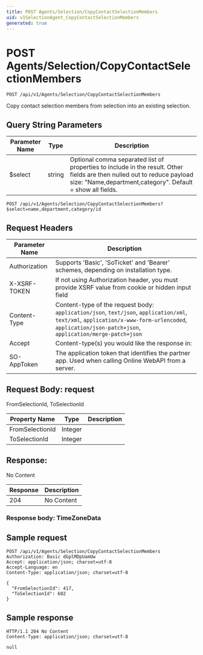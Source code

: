 ```yaml
---
title: POST Agents/Selection/CopyContactSelectionMembers
uid: v1SelectionAgent_CopyContactSelectionMembers
generated: true
---
```


# POST Agents/Selection/CopyContactSelectionMembers

```http
POST /api/v1/Agents/Selection/CopyContactSelectionMembers
```

Copy contact selection members from selection into an existing selection.







## Query String Parameters

| Parameter Name | Type |  Description |
|----------------|------|--------------|
| $select | string |  Optional comma separated list of properties to include in the result. Other fields are then nulled out to reduce payload size: "Name,department,category". Default = show all fields. |

```http
POST /api/v1/Agents/Selection/CopyContactSelectionMembers?$select=name,department,category/id
```


## Request Headers

| Parameter Name | Description |
|----------------|-------------|
| Authorization  | Supports 'Basic', 'SoTicket' and 'Bearer' schemes, depending on installation type. |
| X-XSRF-TOKEN   | If not using Authorization header, you must provide XSRF value from cookie or hidden input field |
| Content-Type | Content-type of the request body: `application/json`, `text/json`, `application/xml`, `text/xml`, `application/x-www-form-urlencoded`, `application/json-patch+json`, `application/merge-patch+json` |
| Accept         | Content-type(s) you would like the response in:  |
| SO-AppToken | The application token that identifies the partner app. Used when calling Online WebAPI from a server. |

## Request Body: request 

FromSelectionId, ToSelectionId 

| Property Name | Type |  Description |
|----------------|------|--------------|
| FromSelectionId | Integer |  |
| ToSelectionId | Integer |  |

## Response:

No Content

| Response | Description |
|----------------|-------------|
| 204 | No Content |

### Response body: TimeZoneData


## Sample request

```http!
POST /api/v1/Agents/Selection/CopyContactSelectionMembers
Authorization: Basic dGplMDpUamUw
Accept: application/json; charset=utf-8
Accept-Language: en
Content-Type: application/json; charset=utf-8

{
  "FromSelectionId": 417,
  "ToSelectionId": 602
}
```

## Sample response

```http_
HTTP/1.1 204 No Content
Content-Type: application/json; charset=utf-8

null
```
